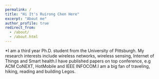 ```yaml
---
permalink: /
title: "Hi It's Ruirong Chen Here"
excerpt: "About me"
author_profile: true
redirect_from: 
  - /about/
  - /about.html
---
```

*I am a third year Ph.D. student from the University of Pittsburgh. My research interests include wireless networks, wireless sensing, Internet of Things and Smart health.I have published papers on top conference, e.g ACM CoNEXT, HotMobile and IEEE INFOCOM.I am a big fan of traveling, hiking, reading and building Legos. 




